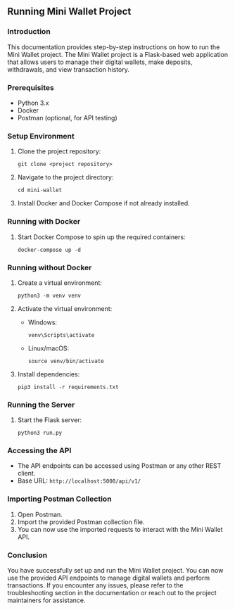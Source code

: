 ## Running Mini Wallet Project

### Introduction
This documentation provides step-by-step instructions on how to run the Mini Wallet project. The Mini Wallet project is a Flask-based web application that allows users to manage their digital wallets, make deposits, withdrawals, and view transaction history.

### Prerequisites
- Python 3.x
- Docker
- Postman (optional, for API testing)

### Setup Environment
1. Clone the project repository:
   ```
   git clone <project repository>
   ```

2. Navigate to the project directory:
   ```
   cd mini-wallet
   ```

3. Install Docker and Docker Compose if not already installed.

### Running with Docker
1. Start Docker Compose to spin up the required containers:
   ```
   docker-compose up -d
   ```

### Running without Docker
1. Create a virtual environment:
   ```
   python3 -m venv venv
   ```

2. Activate the virtual environment:
   - Windows:
     ```
     venv\Scripts\activate
     ```
   - Linux/macOS:
     ```
     source venv/bin/activate
     ```

3. Install dependencies:
   ```
   pip3 install -r requirements.txt
   ```

### Running the Server
1. Start the Flask server:
   ```
   python3 run.py
   ```

### Accessing the API
- The API endpoints can be accessed using Postman or any other REST client.
- Base URL: `http://localhost:5000/api/v1/`

### Importing Postman Collection
1. Open Postman.
2. Import the provided Postman collection file.
3. You can now use the imported requests to interact with the Mini Wallet API.

### Conclusion
You have successfully set up and run the Mini Wallet project. You can now use the provided API endpoints to manage digital wallets and perform transactions. If you encounter any issues, please refer to the troubleshooting section in the documentation or reach out to the project maintainers for assistance.
